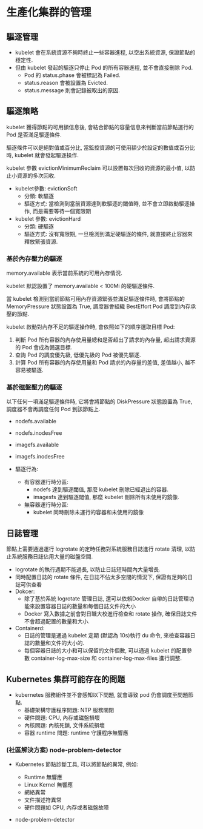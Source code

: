 # 生產化集群的管理

## 驅逐管理

- kubelet 會在系統資源不夠時終止一些容器進程, 以空出系統資源, 保證節點的穩定性.
- 但由 kubelet 發起的驅逐只停止 Pod 的所有容器進程, 並不會直接刪除 Pod.
  - Pod 的 status.phase 會被標記為 Failed.
  - status.reason 會被設置為 Evicted.
  - status.message 則會記錄被取出的原因.

## 驅逐策略

kubelet 獲得節點的可用額信息後, 會結合節點的容量信息來判斷當前節點運行的 Pod 是否滿足驅逐條件.

驅逐條件可以是絕對值或百分比, 當監控資源的可使用額少於設定的數值或百分比時, kubelet 就會發起驅逐操作.

kubelet 參數 evictionMinimumReclaim 可以設置每次回收的資源的最小值, 以防止小資源的多次回收.

- kubelet參數: evictionSoft
  - 分類: 軟驅逐
  - 驅逐方式: 當檢測到當前資源達到軟驅逐的閾值時, 並不會立即啟動驅逐操作, 而是需要等待一個寬限期
- kubelet 參數: evictionHard
  - 分類: 硬驅逐
  - 驅逐方式: 沒有寬限期, 一旦檢測到滿足硬驅逐的條件, 就直接終止容器來釋放緊張資源.

### 基於內存壓力的驅逐

memory.available 表示當前系統的可用內存情況.

kubelet 默認設置了 memory.available < 100Mi 的硬驅逐條件.

當 kubelet 檢測到當前節點可用內存資源緊張並滿足驅逐條件時, 會將節點的 MemoryPressure 狀態設置為 True, 調度器會組織 BestEffort Pod 調度到內存承壓的節點.

kubelet 啟動對內存不足的驅逐操作時, 會依照如下的順序選取目標 Pod:

1. 判斷 Pod 所有容器的內存使用量總和是否超出了請求的內存量, 超出請求資源的 Pod 會成為備選目標.
2. 查詢 Pod 的調度優先級, 低優先級的 Pod 被優先驅逐.
3. 計算 Pod 所有容器的內存使用量和 Pod 請求的內存量的差值, 差值越小, 越不容易被驅逐.

### 基於磁盤壓力的驅逐

以下任何一項滿足驅逐條件時, 它將會將節點的 DiskPressure 狀態設置為 True, 調度器不會再調度任何 Pod 到該節點上.

- nodefs.available
- nodefs.inodesFree
- imagefs.available
- imagefs.inodesFree

- 驅逐行為:
  - 有容器運行時分區:
    - nodefs 達到驅逐閾值, 那麼 kubelet 刪除已經退出的容器.
    - imagesfs 達到驅逐閾值, 那麼 kubelet 刪除所有未使用的鏡像.
  - 無容器運行時分區:
    - kubelet 同時刪除未運行的容器和未使用的鏡像

## 日誌管理

節點上需要通過運行 logrotate 的定時任務對系統服務日誌進行 rotate 清理, 以防止系統服務日誌佔用大量的磁盤空間.

- logrotate 的執行週期不能過長, 以防止日誌短時間內大量增長.
- 同時配置日誌的 rotate 條件, 在日誌不佔太多空間的情況下, 保證有足夠的日誌可供查看
- Dokcer:
  - 除了基於系統 logrotate 管理日誌, 還可以依賴Docker 自帶的日誌管理功能來設置容器日誌的數量和每個日誌文件的大小
  - Docker 寫入數據之前會對日職大校進行檢查和 rotate 操作, 確保日誌文件不會超過配置的數量和大小.
- Containerd:
  - 日誌的管理是通過 kubelet 定期 (默認為 10s)執行 du 命令, 來檢查容器日誌的數量和文件的大小的.
  - 每個容器日誌的大小和可以保留的文件個數, 可以通過 kubelet 的配置參數 container-log-max-size 和 container-log-max-files 進行調整.

## Kubernetes 集群可能存在的問題

- kubernetes 服務組件並不會感知以下問題, 就會導致 pod 仍會調度至問題節點.
  - 基礎架構守護程序問題: NTP 服務關閉
  - 硬件問題: CPU, 內存或磁盤損壞
  - 內核問題: 內核死鎖, 文件系統損壞
  - 容器 runtime 問題: runtime 守護程序無響應

### (社區解決方案) node-problem-detector

- Kubernetes 節點診斷工具, 可以將節點的異常, 例如:
  - Runtime 無響應
  - Linux Kernel 無響應
  - 網絡異常
  - 文件描述符異常
  - 硬件問題如 CPU, 內存或者磁盤故障

- node-problem-detector
